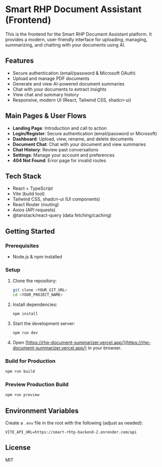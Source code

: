 # Smart RHP Document Assistant (Frontend)

This is the frontend for the Smart RHP Document Assistant platform. It provides a modern, user-friendly interface for uploading, managing, summarizing, and chatting with your documents using AI.

## Features

- Secure authentication (email/password & Microsoft OAuth)
- Upload and manage PDF documents
- Generate and view AI-powered document summaries
- Chat with your documents to extract insights
- View chat and summary history
- Responsive, modern UI (React, Tailwind CSS, shadcn-ui)

## Main Pages & User Flows

- **Landing Page**: Introduction and call to action
- **Login/Register**: Secure authentication (email/password or Microsoft)
- **Dashboard**: Upload, view, rename, and delete documents
- **Document Chat**: Chat with your document and view summaries
- **Chat History**: Review past conversations
- **Settings**: Manage your account and preferences
- **404 Not Found**: Error page for invalid routes

## Tech Stack

- React + TypeScript
- Vite (build tool)
- Tailwind CSS, shadcn-ui (UI components)
- React Router (routing)
- Axios (API requests)
- @tanstack/react-query (data fetching/caching)

## Getting Started

### Prerequisites

- Node.js & npm installed

### Setup

1. Clone the repository:
   ```sh
   git clone <YOUR_GIT_URL>
   cd <YOUR_PROJECT_NAME>
   ```
2. Install dependencies:
   ```sh
   npm install
   ```
3. Start the development server:
   ```sh
   npm run dev
   ```
4. Open [https://rhp-document-summarizer.vercel.app/](https://rhp-document-summarizer.vercel.app/) in your browser.

### Build for Production

```sh
npm run build
```

### Preview Production Build

```sh
npm run preview
```

## Environment Variables

Create a `.env` file in the root with the following (adjust as needed):

```
VITE_API_URL=https://smart-rhtp-backend-2.onrender.com/api
```

## License

MIT
